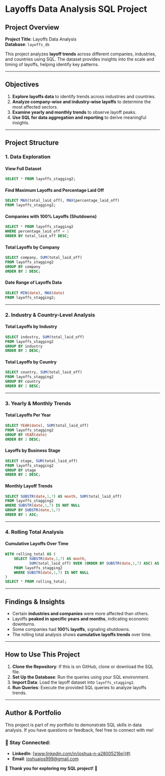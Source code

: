 # Layoffs Data Analysis SQL Project

## Project Overview

**Project Title**: Layoffs Data Analysis  
**Database**: `layoffs_db`  

This project analyzes **layoff trends** across different companies, industries, and countries using SQL. The dataset provides insights into the scale and timing of layoffs, helping identify key patterns.

---

## Objectives

1. **Explore layoffs data** to identify trends across industries and countries.  
2. **Analyze company-wise and industry-wise layoffs** to determine the most affected sectors.  
3. **Examine yearly and monthly trends** to observe layoff peaks.  
4. **Use SQL for data aggregation and reporting** to derive meaningful insights.  

---

## Project Structure

### **1. Data Exploration**

#### **View Full Dataset**
```sql
SELECT * FROM layoffs_stagging2;
```

#### **Find Maximum Layoffs and Percentage Laid Off**
```sql
SELECT MAX(total_laid_off), MAX(percentage_laid_off)
FROM layoffs_stagging2;
```

#### **Companies with 100% Layoffs (Shutdowns)**
```sql
SELECT * FROM layoffs_stagging2
WHERE percentage_laid_off = 1
ORDER BY total_laid_off DESC;
```

#### **Total Layoffs by Company**
```sql
SELECT company, SUM(total_laid_off)
FROM layoffs_stagging2
GROUP BY company
ORDER BY 2 DESC;
```

#### **Date Range of Layoffs Data**
```sql
SELECT MIN(date), MAX(date)
FROM layoffs_stagging2;
```

---

### **2. Industry & Country-Level Analysis**

#### **Total Layoffs by Industry**
```sql
SELECT industry, SUM(total_laid_off)
FROM layoffs_stagging2
GROUP BY industry
ORDER BY 2 DESC;
```

#### **Total Layoffs by Country**
```sql
SELECT country, SUM(total_laid_off)
FROM layoffs_stagging2
GROUP BY country
ORDER BY 2 DESC;
```

---

### **3. Yearly & Monthly Trends**

#### **Total Layoffs Per Year**
```sql
SELECT YEAR(date), SUM(total_laid_off)
FROM layoffs_stagging2
GROUP BY YEAR(date)
ORDER BY 2 DESC;
```

#### **Layoffs by Business Stage**
```sql
SELECT stage, SUM(total_laid_off)
FROM layoffs_stagging2
GROUP BY stage
ORDER BY 2 DESC;
```

#### **Monthly Layoff Trends**
```sql
SELECT SUBSTR(date,1,7) AS month, SUM(total_laid_off)
FROM layoffs_stagging2
WHERE SUBSTR(date,1,7) IS NOT NULL
GROUP BY SUBSTR(date,1,7)
ORDER BY 1 ASC;
```

---

### **4. Rolling Total Analysis**

#### **Cumulative Layoffs Over Time**
```sql
WITH rolling_total AS (
    SELECT SUBSTR(date,1,7) AS month,
           SUM(total_laid_off) OVER (ORDER BY SUBSTR(date,1,7) ASC) AS cumulative_layoffs
    FROM layoffs_stagging2
    WHERE SUBSTR(date,1,7) IS NOT NULL
)
SELECT * FROM rolling_total;
```

---

## **Findings & Insights**

- Certain **industries and companies** were more affected than others.
- Layoffs **peaked in specific years and months**, indicating economic downturns.
- Some companies had **100% layoffs**, signaling shutdowns.
- The rolling total analysis shows **cumulative layoffs trends** over time.

---

## **How to Use This Project**

1. **Clone the Repository**: If this is on GitHub, clone or download the SQL file.
2. **Set Up the Database**: Run the queries using your SQL environment.
3. **Import Data**: Load the layoff dataset into `layoffs_stagging2`.
4. **Run Queries**: Execute the provided SQL queries to analyze layoffs trends.

---

## **Author & Portfolio**

This project is part of my portfolio to demonstrate SQL skills in data analysis. If you have questions or feedback, feel free to connect with me!

### 📌 Stay Connected:
- **LinkedIn**: [www.linkedin.com/in/joshua-n-a28005216e](#)
- **Email**: [joshuajos999@gmail.com](#)

🚀 **Thank you for exploring my SQL project!** 🚀


